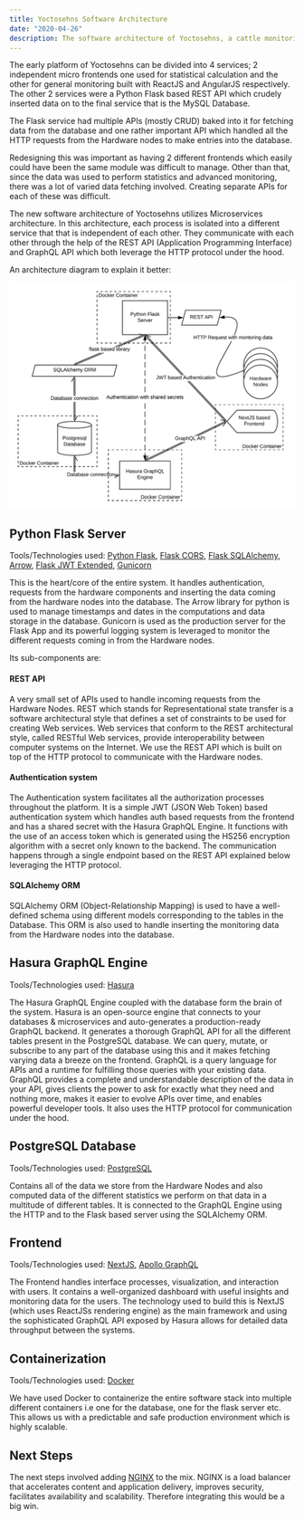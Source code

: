 ```yaml
---
title: Yoctosehns Software Architecture
date: "2020-04-26"
description: The software architecture of Yoctosehns, a cattle monitoring system.
---
```


The early platform of Yoctosehns can be divided into 4 services; 2 independent micro frontends one used for statistical calculation and the other for general monitoring built with ReactJS and AngularJS respectively. The other 2 services were a Python Flask based REST API which crudely inserted data on to the final service that is the MySQL Database.

The Flask service had multiple APIs (mostly CRUD) baked into it for fetching data from the database and one rather important API which handled all the HTTP requests from the Hardware nodes to make entries into the database.

Redesigning this was important as having 2 different frontends which easily could have been the same module was difficult to manage. Other than that, since the data was used to perform statistics and advanced monitoring, there was a lot of varied data fetching involved. Creating separate APIs for each of these was difficult.

The new software architecture of Yoctosehns utilizes Microservices architecture. In this architecture, each process is isolated into a different service that that is independent of each other. They communicate with each other through the help of the REST API (Application Programming Interface) and GraphQL API which both leverage the HTTP protocol under the hood.

An architecture diagram to explain it better:

![Architecture Diagram](./architecture-diagram.png)

## Python Flask Server

Tools/Technologies used: [Python Flask](https://flask.palletsprojects.com/en/1.1.x/), [Flask CORS](https://flask-cors.readthedocs.io/en/latest/), [Flask SQLAlchemy](https://flask-sqlalchemy.palletsprojects.com/en/2.x/), [Arrow](https://arrow.readthedocs.io/en/latest/), [Flask JWT Extended](https://flask-jwt-extended.readthedocs.io/en/stable/), [Gunicorn](https://gunicorn.org/)

This is the heart/core of the entire system. It handles authentication, requests from the hardware components and inserting the data coming from the hardware nodes into the database. The Arrow library for python is used to manage timestamps and dates in the computations and data storage in the database. Gunicorn is used as the production server for the Flask App and its powerful logging system is leveraged to monitor the different requests coming in from the Hardware nodes.

Its sub-components are:

#### REST API

A very small set of APIs used to handle incoming requests from the Hardware Nodes. REST which stands for Representational state transfer is a software architectural style that defines a set of constraints to be used for creating Web services. Web services that conform to the REST architectural style, called RESTful Web services, provide interoperability between computer systems on the Internet. We use the REST API which is built on top of the HTTP protocol to communicate with the Hardware nodes.

#### Authentication system

The Authentication system facilitates all the authorization processes throughout the platform. It is
a simple JWT (JSON Web Token) based authentication system which handles auth based requests from the frontend and has a shared secret with the Hasura GraphQL Engine. It functions with the use of an access token which is generated using the HS256 encryption algorithm with a secret only known to the backend. The communication happens through a single endpoint based on the REST API explained below leveraging the HTTP protocol.

#### SQLAlchemy ORM

SQLAlchemy ORM (Object-Relationship Mapping) is used to have a well-defined schema using different models corresponding to the tables in the Database. This ORM is also used to handle inserting the monitoring data from the Hardware nodes into the database.

## Hasura GraphQL Engine

Tools/Technologies used: [Hasura](https://hasura.io/)

The Hasura GraphQL Engine coupled with the database form the brain of the system. Hasura is an open-source engine that connects to your databases & microservices and auto-generates a production-ready GraphQL backend. It generates a thorough GraphQL API for all the different tables present in the PostgreSQL database. We can query, mutate, or subscribe to any part of the database using this and it makes fetching varying data a breeze on the frontend. GraphQL is a query language for APIs and a runtime for fulfilling those queries with your existing data. GraphQL provides a complete and understandable description of the data in your API, gives clients the power to ask for exactly what they need and nothing more, makes it easier to evolve APIs over time, and enables powerful developer tools. It also uses the HTTP protocol for communication under the hood.

## PostgreSQL Database

Tools/Technologies used: [PostgreSQL](https://www.postgresql.org/)

Contains all of the data we store from the Hardware Nodes and also computed data of the different statistics we perform on that data in a multitude of different tables. It is connected to the GraphQL Engine using the HTTP and to the Flask based server using the SQLAlchemy ORM.

## Frontend

Tools/Technologies used: [NextJS](https://nextjs.org/), [Apollo GraphQL](https://www.apollographql.com/)

The Frontend handles interface processes, visualization, and interaction with users. It contains a well-organized dashboard with useful insights and monitoring data for the users. The technology used to build this is NextJS (which uses ReactJSs rendering engine) as the main framework and using the sophisticated GraphQL API exposed by Hasura allows for detailed data throughput between the systems.

## Containerization

Tools/Technologies used: [Docker](https://www.docker.com/)

We have used Docker to containerize the entire software stack into multiple different containers i.e one for the database, one for the flask server etc. This allows us with a predictable and safe production environment which is highly scalable.

## Next Steps

The next steps involved adding [NGINX](https://www.nginx.com/) to the mix. NGINX is a load balancer that accelerates content and application delivery, improves security, facilitates availability and scalability. Therefore integrating this would be a big win.
